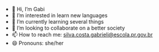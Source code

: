 - 👋 Hi, I’m Gabi
- 👀 I’m interested in learn new languages
- 🌱 I’m currently learning several things
- 💞️ I’m looking to collaborate on a better society
- 📫 How to reach me: silva.costa.gabrieli@escola.pr.gov.br
- 😄 Pronouns: she/her


